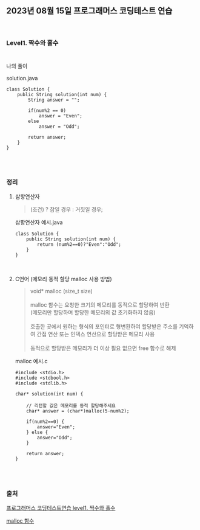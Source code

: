 ## 2023년 08월 15일 프로그래머스 코딩테스트 연습

<br>

### Level1. 짝수와 홀수
#
나의 풀이

solution.java
```
class Solution {
    public String solution(int num) {
        String answer = "";
        
        if(num%2 == 0)
            answer = "Even";
        else
            answer = "Odd";
        
        return answer;
    }
}
```

<br>

#
### 정리
1. 삼항연산자

    > (조건) ? 참일 경우 : 거짓일 경우;

    삼항연산자 예시.java
    ```
    class Solution {
        public String solution(int num) {
            return (num%2==0)?"Even":"Odd";
        }
    }
    ```

<br>

2. C언어  (메모리 동적 할당 malloc 사용 방법)

    > void* malloc (size_t size)<br><br>
    malloc 함수는 요청한 크기의 메모리를 동적으로 할당하여 반환<br>
    (메모리만 할당하며 할당한 메모리의 값 초기화하지 않음)<br><br>
    호출한 곳에서 원하는 형식의 포인터로 형변환하여 할당받은 주소를 기억하여 간접 연산 또는 인덱스 연산으로 할당받은 메모리 사용<br><br>
    동적으로 할당받은 메모리가 더 이상 필요 없으면 free 함수로 해제

    malloc 예시.c
    ```
    #include <stdio.h>
    #include <stdbool.h>
    #include <stdlib.h>

    char* solution(int num) {

        // 리턴할 값은 메모리를 동적 할당해주세요
        char* answer = (char*)malloc(5-num%2);

        if(num%2==0) {
            answer="Even";
        } else {
            answer="Odd";
        }
        
        return answer;
    }  
    ```

  

<br>

#
### 출처
<a href="https://school.programmers.co.kr/learn/courses/30/lessons/12937">프로그래머스 코딩테스트연습 level1. 짝수와 홀수</a>

<a href="https://wikidocs.net/166083">malloc 함수</a>
